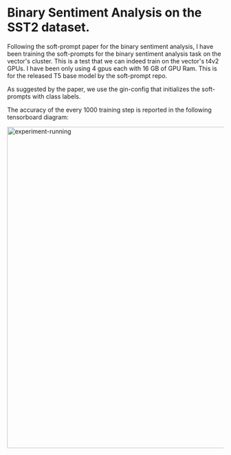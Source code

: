 # Binary Sentiment Analysis on the SST2 dataset.
Following the soft-prompt paper for the binary sentiment analysis, I have been training the soft-prompts for the binary sentiment analysis task on the vector's cluster. This is a test that we can indeed train on the vector's t4v2 GPUs. I have been only using 4 gpus each with 16 GB of GPU Ram. This is for the released T5 base model by the soft-prompt repo.

As suggested by the paper, we use the gin-config that initializes the soft-prompts with class labels.

The accuracy of the every 1000 training step is reported in the following tensorboard diagram:

<img width="746" alt="experiment-running" src="https://user-images.githubusercontent.com/12455298/201135283-518662d3-68d5-43c3-a0e6-0cb050a0cd6c.png">
